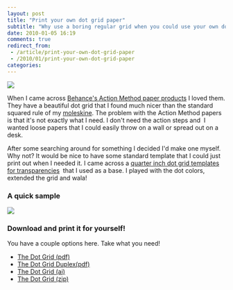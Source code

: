 ```yaml
---
layout: post
title: "Print your own dot grid paper"
subtitle: "Why use a boring regular grid when you could use your own dot grid?"
date: 2010-01-05 16:19
comments: true
redirect_from:
 - /article/print-your-own-dot-grid-paper
 - /2010/01/print-your-own-dot-grid-paper
categories:
---
```

<img src="full" class="/images/posts/dotgrid-in-action.jpg" />

When I came across [Behance's Action Method paper products](http://www.creativesoutfitter.com/#cat1) I loved them. They have a beautiful dot grid that I found much nicer than the standard squared rule of my [moleskine](http://www.moleskine.com/catalogue/classic/hard_black_cover/squared_notebook__large.php). The problem with the Action Method papers is that it's not exactly what I need. I don't need the action steps and  I wanted loose papers that I could easily throw on a wall or spread out on a desk.
<!-- more -->
After some searching around for something I decided I'd make one myself. Why not? It would be nice to have some standard template that I could just print out when I needed it. I came across a [quarter inch dot grid templates for transparencies](http://highered.mcgraw-hill.com/sites/0072532947/student_view0/grid_and_dot_paper.html)  that I used as a base. I played with the dot colors, extended the grid and wala!

### A quick sample

<img src="full" class="/images/posts/theDotGrid.png" />

### Download and print it for yourself!

You have a couple options here. Take what you need!

* [The Dot Grid (pdf)](https://dl.dropbox.com/u/784691/mattmcman.us/theDotGrid.pdf)
* [The Dot Grid Duplex(pdf)](https://dl.dropbox.com/u/784691/mattmcman.us/theDotGrid-Duplex.pdf)
* [The Dot Grid (ai)](https://dl.dropbox.com/u/784691/mattmcman.us/theDotGrid.ai)
* [The Dot Grid (zip)](https://dl.dropbox.com/u/784691/mattmcman.us/theDotGrid.zip)
